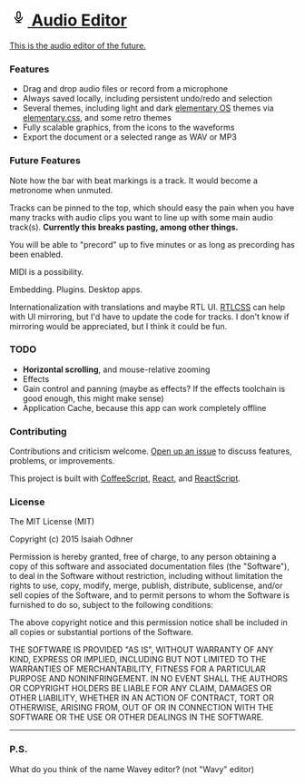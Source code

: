 
# [![](images/icon-32.png) Audio Editor][app]

[This is the audio editor of the future.][app]


### Features

* Drag and drop audio files or record from a microphone
* Always saved locally, including persistent undo/redo and selection
* Several themes, including light and dark [elementary OS][] themes via [elementary.css][], and some retro themes
* Fully scalable graphics, from the icons to the waveforms
* Export the document or a selected range as WAV or MP3


### Future Features

Note how the bar with beat markings is a track. It would become a metronome when unmuted.

Tracks can be pinned to the top,
which should easy the pain when you have many tracks with audio clips
you want to line up with some main audio track(s).
**Currently this breaks pasting, among other things.**

You will be able to "precord" up to five minutes or as long as precording has been enabled. 

MIDI is a possibility.

Embedding. Plugins. Desktop apps.

Internationalization with translations and maybe RTL UI.
[RTLCSS][] can help with UI mirroring,
but I'd have to update the code for tracks.
I don't know if mirroring would be appreciated, but I think it could be fun.


### TODO

* **Horizontal scrolling**, and mouse-relative zooming
* Effects
* Gain control and panning (maybe as effects? If the effects toolchain is good enough, this might make sense)
* Application Cache, because this app can work completely offline


### Contributing

Contributions and criticism welcome.
[Open up an issue][new issue] to discuss features, problems, or improvements.

This project is built with [CoffeeScript][], [React][], and [ReactScript][].


### License

The MIT License (MIT)

Copyright (c) 2015 Isaiah Odhner

Permission is hereby granted, free of charge, to any person obtaining a copy
of this software and associated documentation files (the "Software"), to deal
in the Software without restriction, including without limitation the rights
to use, copy, modify, merge, publish, distribute, sublicense, and/or sell
copies of the Software, and to permit persons to whom the Software is
furnished to do so, subject to the following conditions:

The above copyright notice and this permission notice shall be included in all
copies or substantial portions of the Software.

THE SOFTWARE IS PROVIDED "AS IS", WITHOUT WARRANTY OF ANY KIND, EXPRESS OR
IMPLIED, INCLUDING BUT NOT LIMITED TO THE WARRANTIES OF MERCHANTABILITY,
FITNESS FOR A PARTICULAR PURPOSE AND NONINFRINGEMENT. IN NO EVENT SHALL THE
AUTHORS OR COPYRIGHT HOLDERS BE LIABLE FOR ANY CLAIM, DAMAGES OR OTHER
LIABILITY, WHETHER IN AN ACTION OF CONTRACT, TORT OR OTHERWISE, ARISING FROM,
OUT OF OR IN CONNECTION WITH THE SOFTWARE OR THE USE OR OTHER DEALINGS IN THE
SOFTWARE.


-------

### P.S.

What do you think of the name Wavey editor? (not "Wavy" editor)

[app]: https://audioeditor.ml/
[elementary OS]: https://elementary.io/
[elementary.css]: https://github.com/1j01/elementary.css/
[RTLCSS]: https://github.com/MohammadYounes/rtlcss
[CoffeeScript]: http://coffeescript.org/
[React]: https://facebook.github.io/react/
[ReactScript]: https://github.com/1j01/react-script
[new issue]: https://github.com/1j01/audio-editor/issues/new
